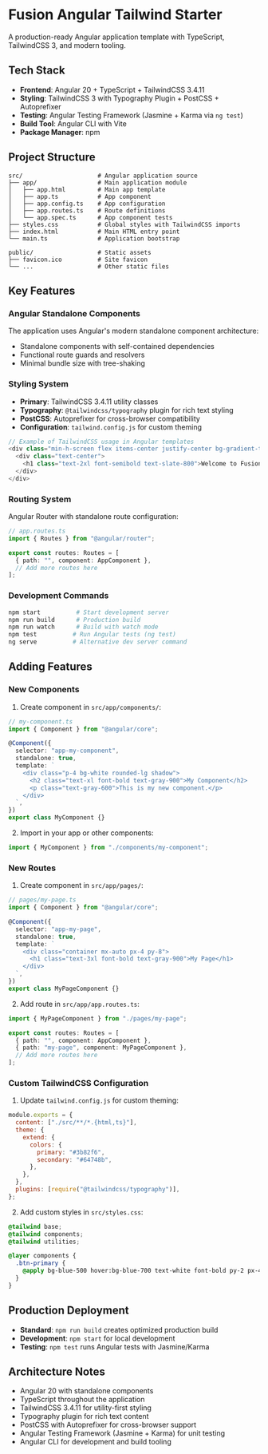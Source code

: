 # Fusion Angular Tailwind Starter

A production-ready Angular application template with TypeScript, TailwindCSS 3, and modern tooling.

## Tech Stack

- **Frontend**: Angular 20 + TypeScript + TailwindCSS 3.4.11
- **Styling**: TailwindCSS 3 with Typography Plugin + PostCSS + Autoprefixer
- **Testing**: Angular Testing Framework (Jasmine + Karma via `ng test`)
- **Build Tool**: Angular CLI with Vite
- **Package Manager**: npm

## Project Structure

```
src/                     # Angular application source
├── app/                 # Main application module
│   ├── app.html         # Main app template
│   ├── app.ts           # App component
│   ├── app.config.ts    # App configuration
│   ├── app.routes.ts    # Route definitions
│   └── app.spec.ts      # App component tests
├── styles.css           # Global styles with TailwindCSS imports
├── index.html           # Main HTML entry point
└── main.ts              # Application bootstrap

public/                  # Static assets
├── favicon.ico          # Site favicon
└── ...                  # Other static files
```

## Key Features

### Angular Standalone Components

The application uses Angular's modern standalone component architecture:

- Standalone components with self-contained dependencies
- Functional route guards and resolvers
- Minimal bundle size with tree-shaking

### Styling System

- **Primary**: TailwindCSS 3.4.11 utility classes
- **Typography**: `@tailwindcss/typography` plugin for rich text styling
- **PostCSS**: Autoprefixer for cross-browser compatibility
- **Configuration**: `tailwind.config.js` for custom theming

```typescript
// Example of TailwindCSS usage in Angular templates
<div class="min-h-screen flex items-center justify-center bg-gradient-to-br from-slate-100 to-slate-200">
  <div class="text-center">
    <h1 class="text-2xl font-semibold text-slate-800">Welcome to Fusion</h1>
  </div>
</div>
```

### Routing System

Angular Router with standalone route configuration:

```typescript
// app.routes.ts
import { Routes } from "@angular/router";

export const routes: Routes = [
  { path: "", component: AppComponent },
  // Add more routes here
];
```

### Development Commands

```bash
npm start          # Start development server
npm run build      # Production build
npm run watch      # Build with watch mode
npm test          # Run Angular tests (ng test)
ng serve          # Alternative dev server command
```

## Adding Features

### New Components

1. Create component in `src/app/components/`:

```typescript
// my-component.ts
import { Component } from "@angular/core";

@Component({
  selector: "app-my-component",
  standalone: true,
  template: `
    <div class="p-4 bg-white rounded-lg shadow">
      <h2 class="text-xl font-bold text-gray-900">My Component</h2>
      <p class="text-gray-600">This is my new component.</p>
    </div>
  `,
})
export class MyComponent {}
```

2. Import in your app or other components:

```typescript
import { MyComponent } from "./components/my-component";
```

### New Routes

1. Create component in `src/app/pages/`:

```typescript
// pages/my-page.ts
import { Component } from "@angular/core";

@Component({
  selector: "app-my-page",
  standalone: true,
  template: `
    <div class="container mx-auto px-4 py-8">
      <h1 class="text-3xl font-bold text-gray-900">My Page</h1>
    </div>
  `,
})
export class MyPageComponent {}
```

2. Add route in `src/app/app.routes.ts`:

```typescript
import { MyPageComponent } from "./pages/my-page";

export const routes: Routes = [
  { path: "", component: AppComponent },
  { path: "my-page", component: MyPageComponent },
  // Add more routes here
];
```

### Custom TailwindCSS Configuration

1. Update `tailwind.config.js` for custom theming:

```javascript
module.exports = {
  content: ["./src/**/*.{html,ts}"],
  theme: {
    extend: {
      colors: {
        primary: "#3b82f6",
        secondary: "#64748b",
      },
    },
  },
  plugins: [require("@tailwindcss/typography")],
};
```

2. Add custom styles in `src/styles.css`:

```css
@tailwind base;
@tailwind components;
@tailwind utilities;

@layer components {
  .btn-primary {
    @apply bg-blue-500 hover:bg-blue-700 text-white font-bold py-2 px-4 rounded;
  }
}
```

## Production Deployment

- **Standard**: `npm run build` creates optimized production build
- **Development**: `npm start` for local development
- **Testing**: `npm test` runs Angular tests with Jasmine/Karma

## Architecture Notes

- Angular 20 with standalone components
- TypeScript throughout the application
- TailwindCSS 3.4.11 for utility-first styling
- Typography plugin for rich text content
- PostCSS with Autoprefixer for cross-browser support
- Angular Testing Framework (Jasmine + Karma) for unit testing
- Angular CLI for development and build tooling
